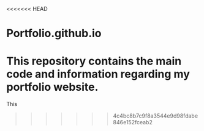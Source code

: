 <<<<<<< HEAD
# Portfolio.github.io
This repository contains the main code and information regarding my portfolio website.
=======
This 
>>>>>>> 4c4bc8b7c9f8a3544e9d98fdabe846e152fceab2
